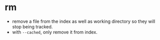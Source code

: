 
# rm
- remove a file from the index as well as working directory so they will stop being tracked.
- with `--cached`, only remove it from index.
